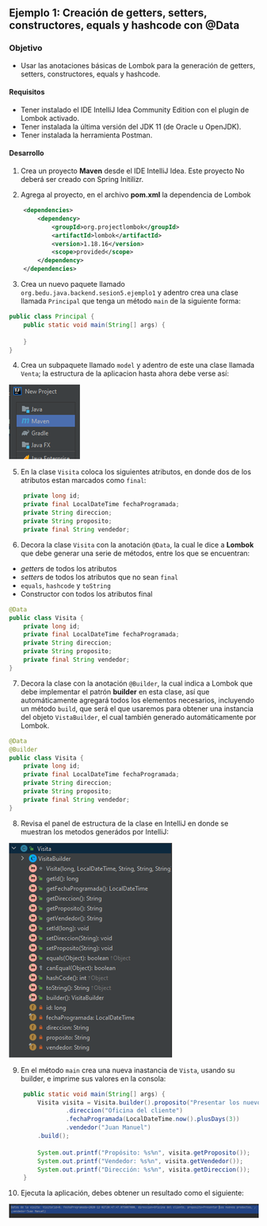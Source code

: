 ## Ejemplo 1: Creación de getters, setters, constructores, equals y hashcode con @Data

### Objetivo
- Usar las anotaciones básicas de Lombok para la generación de getters, setters, constructores, equals y hashcode.

#### Requisitos
- Tener instalado el IDE IntelliJ Idea Community Edition con el plugin de Lombok activado.
- Tener instalada la última versión del JDK 11 (de Oracle u OpenJDK).
- Tener instalada la herramienta Postman.


#### Desarrollo

1. Crea un proyecto **Maven** desde el IDE IntelliJ Idea. Este proyecto No deberá ser creado con Spring Initilizr.

2. Agrega al proyecto, en el archivo **pom.xml** la dependencia de Lombok 

```xml
    <dependencies>
        <dependency>
            <groupId>org.projectlombok</groupId>
            <artifactId>lombok</artifactId>
            <version>1.18.16</version>
            <scope>provided</scope>
        </dependency>
    </dependencies>
```
3. Crea un nuevo paquete llamado `org.bedu.java.backend.sesion5.ejemplo1` y adentro crea una clase llamada `Principal` que tenga un método `main` de la siguiente forma:
```java
public class Principal {
    public static void main(String[] args) {
        
    }
}
```

4. Crea un subpaquete llamado `model` y adentro de este una clase llamada `Venta`; la estructura de la aplicacion hasta ahora debe verse así:

![imagen](img/img_01.png)

5. En la clase `Visita` coloca los siguientes atributos, en donde dos de los atributos estan marcados como `final`:
```java
    private long id;
    private final LocalDateTime fechaProgramada;
    private String direccion;
    private String proposito;
    private final String vendedor;
```

6. Decora la clase `Visita` con la anotación `@Data`, la cual le dice a **Lombok** que debe generar una serie de métodos, entre los que se encuentran:
- *getter*s de todos los atributos
- *setter*s de todos los atributos que no sean `final`
- `equals`, `hashcode` y `toString`
- Constructor con todos los atributos final

```java
@Data
public class Visita {
    private long id;
    private final LocalDateTime fechaProgramada;
    private String direccion;
    private String proposito;
    private final String vendedor;
}
```

7. Decora la clase con la anotación `@Builder`, la cual indica a Lombok que debe implementar el patrón **builder** en esta clase, así que automáticamente agregará todos los elementos necesarios, incluyendo un método `build`, que será el que usaremos para obtener una instancia del objeto `VistaBuilder`, el cual también generado automáticamente por Lombok.

```java
@Data
@Builder
public class Visita {
    private long id;
    private final LocalDateTime fechaProgramada;
    private String direccion;
    private String proposito;
    private final String vendedor;
}
```

8. Revisa el panel de estructura de la clase en IntelliJ en donde se muestran los metodos generádos por IntelliJ:

![imagen](img/img_03.png)

9. En el método `main` crea una nueva inastancia de `Vista`, usando su builder, e imprime sus valores en la consola:
```java
    public static void main(String[] args) {
        Visita visita = Visita.builder().proposito("Presentar los nuevos productos")
                .direccion("Oficina del cliente")
                .fechaProgramada(LocalDateTime.now().plusDays(3))
                .vendedor("Juan Manuel")
        .build();

        System.out.printf("Propósito: %s%n", visita.getProposito());
        System.out.printf("Vendedor: %s%n", visita.getVendedor());
        System.out.printf("Dirección: %s%n", visita.getDireccion());
    }
```

10. Ejecuta la aplicación, debes obtener un resultado como el siguiente:

![imagen](img/img_04.png)

